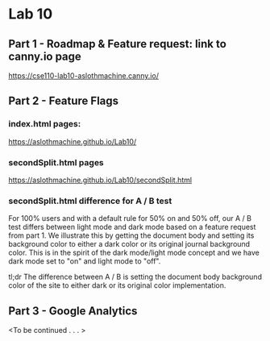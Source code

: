 # Lab 10

##  Part 1 - Roadmap & Feature request: link to canny.io page

https://cse110-lab10-aslothmachine.canny.io/



##  Part 2 - Feature Flags

### index.html pages:

https://aslothmachine.github.io/Lab10/

### secondSplit.html pages

https://aslothmachine.github.io/Lab10/secondSplit.html 

### secondSplit.html difference for A / B test

For 100% users and with a default rule for 50% on and 50% off, our A / B test differs between light mode and dark mode based on a feature request from part 1. We illustrate this by getting the document body and setting its background color to either a dark color or its original journal background color. This is in the spirit of the dark mode/light mode concept and we have dark mode set to "on" and light mode to "off". 

tl;dr The difference between A / B is setting the document body background color of the site to either dark or its original color implementation.

## Part 3 - Google Analytics

<To be continued . . . >
